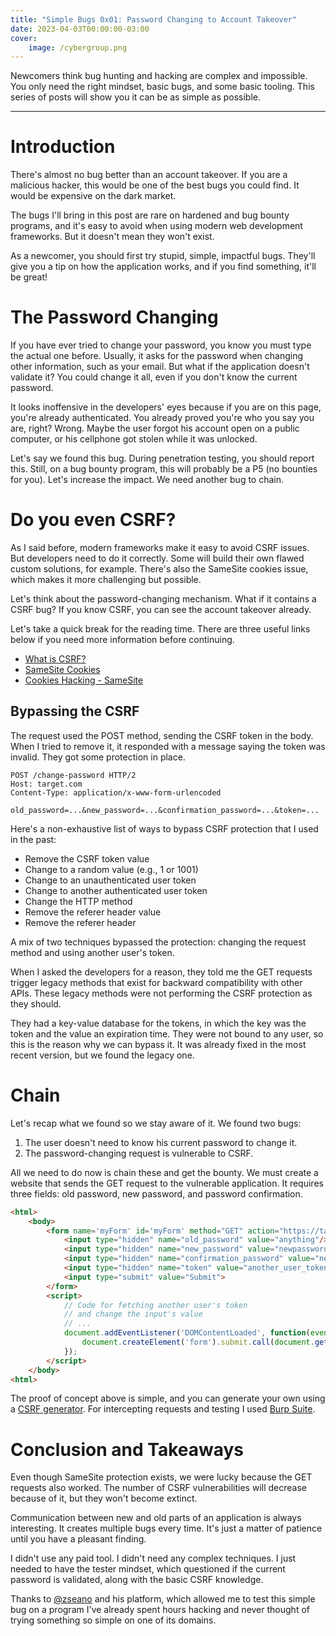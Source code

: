 ```yaml
---
title: "Simple Bugs 0x01: Password Changing to Account Takeover"
date: 2023-04-03T00:00:00-03:00
cover:
    image: /cybergroup.png
---
```


Newcomers think bug hunting and hacking are complex and impossible. You only need the right mindset, basic bugs, and some basic tooling. This series of posts will show you it can be as simple as possible.

---

# Introduction

There's almost no bug better than an account takeover. If you are a malicious hacker, this would be one of the best bugs you could find. It would be expensive on the dark market.

The bugs I'll bring in this post are rare on hardened and bug bounty programs, and it's easy to avoid when using modern web development frameworks. But it doesn't mean they won't exist.

As a newcomer, you should first try stupid, simple, impactful bugs. They'll give you a tip on how the application works, and if you find something, it'll be great!

# The Password Changing

If you have ever tried to change your password, you know you must type the actual one before. Usually, it asks for the password when changing other information, such as your email. But what if the application doesn't validate it? You could change it all, even if you don't know the current password.

It looks inoffensive in the developers' eyes because if you are on this page, you're already authenticated. You already proved you're who you say you are, right? Wrong. Maybe the user forgot his account open on a public computer, or his cellphone got stolen while it was unlocked.

Let's say we found this bug. During penetration testing, you should report this. Still, on a bug bounty program, this will probably be a P5 (no bounties for you). Let's increase the impact. We need another bug to chain.

# Do you even CSRF?

As I said before, modern frameworks make it easy to avoid CSRF issues. But developers need to do it correctly. Some will build their own flawed custom solutions, for example. There's also the SameSite cookies issue, which makes it more challenging but possible.

Let's think about the password-changing mechanism. What if it contains a CSRF bug? If you know CSRF, you can see the account takeover already.

Let's take a quick break for the reading time. There are three useful links below if you need more information before continuing.

- [What is CSRF?](https://portswigger.net/web-security/csrf.)
- [SameSite Cookies](https://developer.mozilla.org/en-US/docs/Web/HTTP/Headers/Set-Cookie/SameSite)
- [Cookies Hacking - SameSite](https://book.hacktricks.xyz/pentesting-web/hacking-with-cookies#samesite)

## Bypassing the CSRF

The request used the POST method, sending the CSRF token in the body. When I tried to remove it, it responded with a message saying the token was invalid. They got some protection in place.

```
POST /change-password HTTP/2
Host: target.com
Content-Type: application/x-www-form-urlencoded

old_password=...&new_password=...&confirmation_password=...&token=...
```

Here's a non-exhaustive list of ways to bypass CSRF protection that I used in the past:

- Remove the CSRF token value
- Change to a random value (e.g., 1 or 1001)
- Change to an unauthenticated user token
- Change to another authenticated user token
- Change the HTTP method
- Remove the referer header value
- Remove the referer header

A mix of two techniques bypassed the protection: changing the request method and using another user's token.

When I asked the developers for a reason, they told me the GET requests trigger legacy methods that exist for backward compatibility with other APIs. These legacy methods were not performing the CSRF protection as they should.

They had a key-value database for the tokens, in which the key was the token and the value an expiration time. They were not bound to any user, so this is the reason why we can bypass it. It was already fixed in the most recent version, but we found the legacy one.

# Chain

Let's recap what we found so we stay aware of it. We found two bugs:

1. The user doesn't need to know his current password to change it.
1. The password-changing request is vulnerable to CSRF.

All we need to do now is chain these and get the bounty. We must create a website that sends the GET request to the vulnerable application. It requires three fields: old password, new password, and password confirmation.

```html
<html>
	<body>
		<form name='myForm' id='myForm' method="GET" action="https://target.com/change-password?old_password=ANYTHING&new_password=NEWPASSWORD&confirmation_password=NEWPASSWORD">
			<input type="hidden" name="old_password" value="anything"/>
			<input type="hidden" name="new_password" value="newpassword"/>
			<input type="hidden" name="confirmation_password" value="newpassword"/>
			<input type="hidden" name="token" value="another_user_token"/>
			<input type="submit" value="Submit">
		</form>
		<script>
            // Code for fetching another user's token
            // and change the input's value
            // ...
			document.addEventListener('DOMContentLoaded', function(event) {
				document.createElement('form').submit.call(document.getElementById('myForm'));
			});
		</script>
	</body>
<html>
```

The proof of concept above is simple, and you can generate your own using a [CSRF generator](https://csrf.infos3c.net/). For intercepting requests and testing I used [Burp Suite](https://portswigger.net/burp).

# Conclusion and Takeaways

Even though SameSite protection exists, we were lucky because the GET requests also worked. The number of CSRF vulnerabilities will decrease because of it, but they won't become extinct.

Communication between new and old parts of an application is always interesting. It creates multiple bugs every time. It's just a matter of patience until you have a pleasant finding.

I didn't use any paid tool. I didn't need any complex techniques. I just needed to have the tester mindset, which questioned if the current password is validated, along with the basic CSRF knowledge.

Thanks to [@zseano](https://twitter.com/zseano) and his platform, which allowed me to test this simple bug on a program I've already spent hours hacking and never thought of trying something so simple on one of its domains.